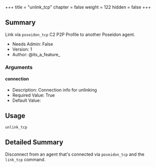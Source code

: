 +++
title = "unlink_tcp"
chapter = false
weight = 122
hidden = false
+++

## Summary
Link via `poseidon_tcp` C2 P2P Profile to another Poseidon agent.
  
- Needs Admin: False  
- Version: 1  
- Author: @its_a_feature_  

### Arguments

#### connection

- Description: Connection info for unlinking
- Required Value: True  
- Default Value:   

## Usage

```
unlink_tcp
```


## Detailed Summary

Disconnect from an agent that's connected via `poseidon_tcp` and the `link_tcp` command.
